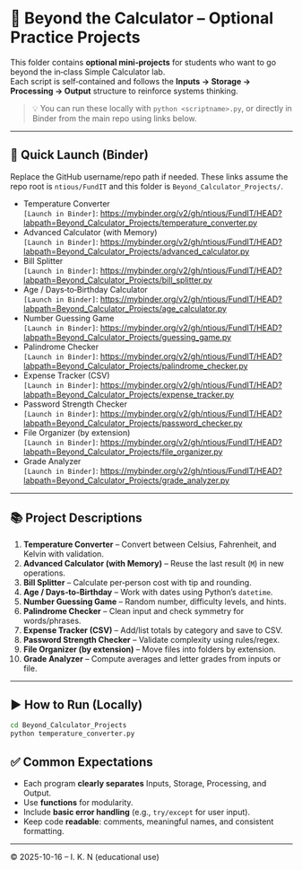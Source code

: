 # 🚀 Beyond the Calculator – Optional Practice Projects

This folder contains **optional mini‑projects** for students who want to go beyond the in‑class Simple Calculator lab.  
Each script is self‑contained and follows the **Inputs → Storage → Processing → Output** structure to reinforce systems thinking.

> 💡 You can run these locally with `python <scriptname>.py`, or directly in Binder from the main repo using links below.

---

## 🔗 Quick Launch (Binder)
Replace the GitHub username/repo path if needed. These links assume the repo root is `ntious/FundIT` and this folder is `Beyond_Calculator_Projects/`.

- Temperature Converter  
  `[Launch in Binder]`: https://mybinder.org/v2/gh/ntious/FundIT/HEAD?labpath=Beyond_Calculator_Projects/temperature_converter.py
- Advanced Calculator (with Memory)  
  `[Launch in Binder]`: https://mybinder.org/v2/gh/ntious/FundIT/HEAD?labpath=Beyond_Calculator_Projects/advanced_calculator.py
- Bill Splitter  
  `[Launch in Binder]`: https://mybinder.org/v2/gh/ntious/FundIT/HEAD?labpath=Beyond_Calculator_Projects/bill_splitter.py
- Age / Days‑to‑Birthday Calculator  
  `[Launch in Binder]`: https://mybinder.org/v2/gh/ntious/FundIT/HEAD?labpath=Beyond_Calculator_Projects/age_calculator.py
- Number Guessing Game  
  `[Launch in Binder]`: https://mybinder.org/v2/gh/ntious/FundIT/HEAD?labpath=Beyond_Calculator_Projects/guessing_game.py
- Palindrome Checker  
  `[Launch in Binder]`: https://mybinder.org/v2/gh/ntious/FundIT/HEAD?labpath=Beyond_Calculator_Projects/palindrome_checker.py
- Expense Tracker (CSV)  
  `[Launch in Binder]`: https://mybinder.org/v2/gh/ntious/FundIT/HEAD?labpath=Beyond_Calculator_Projects/expense_tracker.py
- Password Strength Checker  
  `[Launch in Binder]`: https://mybinder.org/v2/gh/ntious/FundIT/HEAD?labpath=Beyond_Calculator_Projects/password_checker.py
- File Organizer (by extension)  
  `[Launch in Binder]`: https://mybinder.org/v2/gh/ntious/FundIT/HEAD?labpath=Beyond_Calculator_Projects/file_organizer.py
- Grade Analyzer  
  `[Launch in Binder]`: https://mybinder.org/v2/gh/ntious/FundIT/HEAD?labpath=Beyond_Calculator_Projects/grade_analyzer.py

---

## 📚 Project Descriptions

1. **Temperature Converter** – Convert between Celsius, Fahrenheit, and Kelvin with validation.  
2. **Advanced Calculator (with Memory)** – Reuse the last result (`M`) in new operations.  
3. **Bill Splitter** – Calculate per‑person cost with tip and rounding.  
4. **Age / Days‑to‑Birthday** – Work with dates using Python’s `datetime`.  
5. **Number Guessing Game** – Random number, difficulty levels, and hints.  
6. **Palindrome Checker** – Clean input and check symmetry for words/phrases.  
7. **Expense Tracker (CSV)** – Add/list totals by category and save to CSV.  
8. **Password Strength Checker** – Validate complexity using rules/regex.  
9. **File Organizer (by extension)** – Move files into folders by extension.  
10. **Grade Analyzer** – Compute averages and letter grades from inputs or file.

---

## ▶️ How to Run (Locally)
```bash
cd Beyond_Calculator_Projects
python temperature_converter.py
```

## ✅ Common Expectations
- Each program **clearly separates** Inputs, Storage, Processing, and Output.  
- Use **functions** for modularity.  
- Include **basic error handling** (e.g., `try/except` for user input).  
- Keep code **readable**: comments, meaningful names, and consistent formatting.

---

© 2025-10-16 – I. K. N (educational use)
